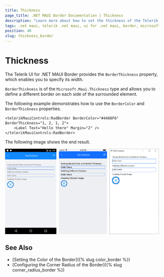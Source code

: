 ```yaml
---
title: Thickness
page_title: .NET MAUI Border Documentation | Thickness
description: "Learn more about how to set the thickness of the Telerik UI for .NET MAUI Border control."
tags: .net maui, telerik .net maui, ui for .net maui, border, microsoft .net maui
position: 40
slug: thickness_border
---
```


# Thickness

The Telerik UI for .NET MAUI Border provides the `BorderThickness` property, which enables you to specify its width.

`BorderThickness` is of the `Microsoft.Maui.Thickness` type and allows you to define a different border on each side of the surrounded element.

The following example demonstrates how to use the `BorderColor` and `BorderThickness` properties.

```XAML
<telerikMauiControls:RadBorder BorderColor="#4488F6" BorderThickness="1, 2, 1, 2">
    <Label Text="Hello there" Margin="2" />
</telerikMauiControls:RadBorder>
```

The following image shows the end result.

![Border Key Features Example](images/border-key-features.png)

## See Also

- [Setting the Color of the Border]({% slug color_border %})
- [Configuring the Corner Radius of the Border]({% slug corner_radius_border %})
